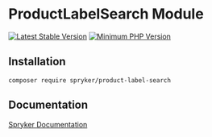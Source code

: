 # ProductLabelSearch Module
[![Latest Stable Version](https://poser.pugx.org/spryker/product-label-search/v/stable.svg)](https://packagist.org/packages/spryker/product-label-search)
[![Minimum PHP Version](https://img.shields.io/badge/php-%3E%3D%208.1-8892BF.svg)](https://php.net/)

## Installation

```
composer require spryker/product-label-search
```

## Documentation

[Spryker Documentation](https://spryker.github.io)
